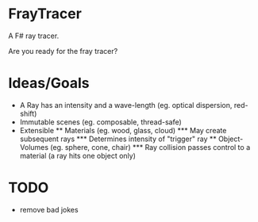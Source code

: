 # FrayTracer
A F# ray tracer.

Are you ready for the fray tracer?

# Ideas/Goals
* A Ray has an intensity and a wave-length (eg. optical dispersion, red-shift)
* Immutable scenes (eg. composable, thread-safe)
* Extensible
** Materials (eg. wood, glass, cloud)
*** May create subsequent rays
*** Determines intensity of "trigger" ray
** Object-Volumes (eg. sphere, cone, chair)
*** Ray collision passes control to a material (a ray hits one object only)

# TODO
* remove bad jokes
